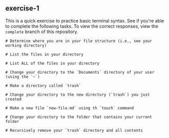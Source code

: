 ## exercise-1
This is a quick exercise to practice basic terminal syntax.  See if you're able to complete the following tasks.  To view the correct responses, view the `complete` branch of this repository.

```
# Determine where you are in your file structure (i.e., see your working directory)

# List the files in your directory

# List ALL of the files in your directory

# Change your directory to the `Documents` directory of your user (using the `~`)

# Make a directory called `trash`

# Change your directory to the new directory (`trash`) you just created

# Make a new file `new-file.md` using th `touch` command

# Change your directory to the folder that contains your current folder

# Recursively remove your `trash` directory and all contents

```
